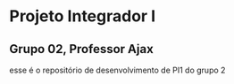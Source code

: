# Projeto Integrador I
## Grupo 02, Professor Ajax

esse é o repositório de desenvolvimento de PI1 do grupo 2
